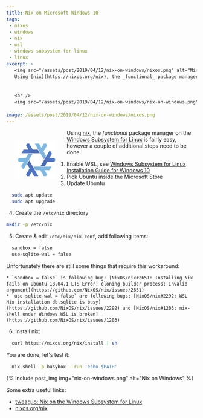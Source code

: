 ```yaml
---
title: Nix on Microsoft Windows 10
tags: 
 - nixos
 - windows
 - nix
 - wsl
 - windows subsystem for linux
 - linux
excerpt: >
   <img src="/assets/post/2019/04/12/nix-on-windows/nixos.png" alt="Nix" height="100" width="100" style="float: left; margin: 10px" /> 
   Using [nix](https://nixos.org/nix), the _functional_ package manager on the [Windows Subsystem for Linux](https://docs.microsoft.com/en-us/windows/wsl/about) is fairly easy, however a couple of additional steps need to be done. We will be using Ubuntu from the Microsoft Store, apply some workarounds, and install *nix*. Nix is also the basis of [NixOS](https://nixos.org) a purely functional linux distribution.
   
   
   <br />
   <img src="/assets/post/2019/04/12/nix-on-windows/nix-on-windows.png" alt="Nix on Windows 10" />

image: /assets/post/2019/04/12/nix-on-windows/nixos.png
---
```


<img src="/assets/post/2019/04/12/nix-on-windows/nixos.png" alt="Nix" height="100" width="100" style="float: left; padding: 30px;" />  Using [nix](https://nixos.org/nix), the _functional_ package manager on the [Windows Subsystem for Linux](https://docs.microsoft.com/en-us/windows/wsl/about) is fairly easy, however a couple of additional steps need to be done. 

1. Enable WSL, see [Windows Subsystem for Linux Installation Guide for Windows 10](https://docs.microsoft.com/en-us/windows/wsl/install-win10)
2. Pick Ubuntu inside the Microsoft Store
3. Update Ubuntu
  ```bash
    sudo apt update
    sudo apt upgrade
  ```
4. Create the `/etc/nix` directory
  ```bash
  mkdir -p /etc/nix
  ```
5. Create & edit `/etc/nix/nix.conf`, add following items:
  ```bash
    sandbox = false
    use-sqlite-wal = false
  ```
  Unfortunately there are still some things that require this workaround:
    
    * `sandbox = false` is following bug: [NixOS/nix#2651: Installing Nix fails on Ubuntu 18.04.1 LTS Error: cloning builder process: Invalid argument](https://github.com/NixOS/nix/issues/2651)
    * `use-sqlite-wal = false` are following bugs: [NixOS/nix#2292: WSL Nix installation db.sqlite is busy](https://github.com/NixOS/nix/issues/2292) and [NixOS/nix#1203: nix-shell under Windows WSL is broken](https://github.com/NixOS/nix/issues/1203)

6. Install nix:
  ```bash
    curl https://nixos.org/nix/install | sh
  ```

You are done, let's test it:
```bash
  nix-shell -p busybox --run 'echo $PATH'
```

{% include post_img img="nix-on-windows.png" alt="Nix on Windows" %}


Some extra useful links:
* [tweag.io: Nix on the Windows Subsystem for Linux](https://www.tweag.io/posts/2017-11-10-nix-on-wsl.html)
* [nixos.org/nix](https://nixos.org/nix/)